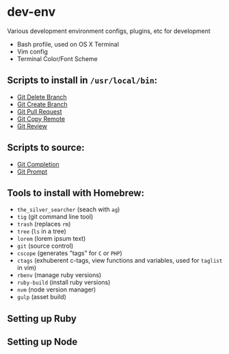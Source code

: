 dev-env
=======

Various development environment configs, plugins, etc for development

- Bash profile, used on OS X Terminal
- Vim config
- Terminal Color/Font Scheme

## Scripts to install in `/usr/local/bin`:

- [Git Delete Branch](https://github.com/elliottcarlson/git-delete-branch)
- [Git Create Branch](https://github.com/jasonseney/git-create-branch)
- [Git Pull Request](https://github.com/jasonseney/git-pr)
- [Git Copy Remote](https://gist.github.com/jasonseney/259819cf06d971faffbe)
- [Git Review](https://gist.github.com/jasonseney/778c3e842ee372a4af00)

## Scripts to source:

- [Git Completion](https://github.com/git/git/blob/master/contrib/completion/git-completion.bash)
- [Git Prompt](https://github.com/git/git/blob/master/contrib/completion/git-prompt.sh)

## Tools to install with **Homebrew**:

- `the_silver_searcher` (seach with `ag`)
- `tig` (git command line tool)
- `trash` (replaces `rm`)
- `tree` (`ls` in a tree)
- `lorem` (lorem ipsum text)
- `git` (source control)
- `cscope` (generates "tags" for `C` or `PHP`)
- `ctags` (exhuberent c-tags, view functions and variables, used for `taglist` in vim)
- `rbenv` (manage ruby versions)
- `ruby-build` (install ruby versions)
- `nvm` (node version manager)
- `gulp` (asset build)

## Setting up Ruby

## Setting up Node
